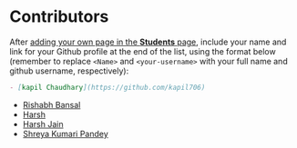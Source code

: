 # Contributors

After [adding your own page in the **Students** page](https://github.com/coding-blocks/Hacktoberfest-2018/tree/master/Student), include your name and link for your Github profile at the end of the list, using the format below (remember to replace `<Name>` and `<your-username>` with your full name and github username, respectively):

```markdown
- [kapil Chaudhary](https://github.com/kapil706)
```


- [Rishabh Bansal](https://github.com/rishabh-bansal)
- [Harsh](https://github.com/hr21)
- [Harsh Jain](https://github.com/hjain5164)
- [Shreya Kumari Pandey](https://github.com/shreyapy)


